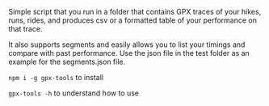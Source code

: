 Simple script that you run in a folder that contains GPX traces of your hikes, runs, rides, and produces csv or a formatted table of your performance on that trace.

It also supports segments and easily allows you to list your timings and compare with past performance. Use the json file in the test folder as an example for the segments.json file.

`npm i -g gpx-tools` to install

`gpx-tools -h` to understand how to use
